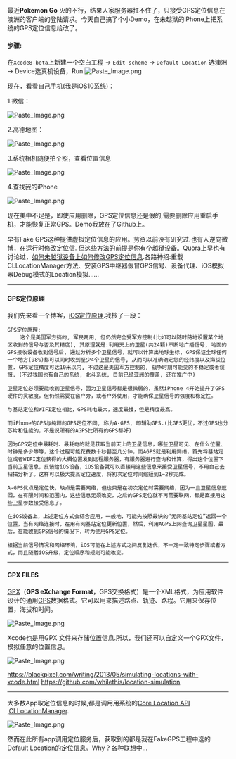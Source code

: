 最近**Pokemon Go** 火的不行，结果人家服务器扛不住了，只接受GPS定位信息在澳洲的客户端的登陆请求。今天自己搞了个小Demo，在未越狱的iPhone上把系统的GPS定位信息给改了。
#### 步骤:
在`Xcode8-beta`上新建一个空白工程 ->  `Edit scheme` -> `Default Location` 选澳洲 -> Device选真机设备，Run
 ![Paste_Image.png](http://upload-images.jianshu.io/upload_images/1126909-f81a3fe8d9412d34.png?imageMogr2/auto-orient/strip%7CimageView2/2/w/1240)


现在，看看自己手机(我是iOS10系统)：

 1.微信：

![Paste_Image.png](http://upload-images.jianshu.io/upload_images/1126909-0783e5217d2f49e7.png?imageMogr2/auto-orient/strip%7CimageView2/2/w/1240)

2.高德地图：

![Paste_Image.png](http://upload-images.jianshu.io/upload_images/1126909-9c06a70e07fd5bf7.png?imageMogr2/auto-orient/strip%7CimageView2/2/w/1240)

3.系统相机随便拍个照，查看位置信息

![Paste_Image.png](http://upload-images.jianshu.io/upload_images/1126909-73cc4236d81e4cb0.png?imageMogr2/auto-orient/strip%7CimageView2/2/w/1240)

4.查找我的iPhone

![Paste_Image.png](http://upload-images.jianshu.io/upload_images/1126909-71330d8552750469.png?imageMogr2/auto-orient/strip%7CimageView2/2/w/1240)

现在美中不足是，即使应用删除，GPS定位信息还是假的,需要删除应用重启手机，才能恢复正常GPS。Demo我放在了Github上。

早有Fake GPS这种提供虚拟定位信息的应用。劳资以前没有研究过.也有人逆向微博，在运行时[修改定位信](http://my.oschina.net/rockee123/blog/114518). 但这些方法的前提是你有个越狱设备。Quora上早也有讨论过，[如何未越狱设备上如何修改GPS定位信息](https://www.quora.com/How-can-I-fake-my-iPhone-location-without-jailbreaking).各路神招:重载CLLocationManager方法、安装GPS中继器假冒GPS信号、设备代理、iOS模拟器Debug模式的Location模拟......

----

#### GPS定位原理
我们先来看一个博客，[iOS定位原理](http://m.blog.csdn.net/article/details?id=40080533&from=singlemessage&isappinstalled=0).我抄了一段：

```
GPS定位原理:
	这个是美国军方搞的, 军民两用, 但仍然完全受军方控制(比如可以随时随地设置某个地区收到的信号与否及其精度), 其原理就是:利用天上的卫星(共24颗)不断地广播信号, 地面的GPS接收设备收到信号后, 通过分析多个卫星信号，就可以计算出地球坐标, GPS保证全球任何一个地方(98%)都可以同时收到至少4个卫星的信号, 从而可以准确确定您的经纬度以及海拔位置. GPS定位精度可达10米以内, 不过这是美国军方控制的, 战争时期可能变的不稳定或者误报. (不过我国也有自己的系统, 北斗系统, 目前已经亚洲的覆盖, 还在推广中)

卫星定位必须要能收到卫星信号，因为卫星信号都是很微弱的，虽然iPhone 4开始提升了GPS硬件的灵敏度，但仍然需要在窗户旁，或者户外使用，才能确保卫星信号的强度和稳定性。

与基站定位和WIFI定位相比，GPS耗电最大，速度最慢，但是精度最高。

而iPhone的GPS与纯粹的GPS定位不同, 称为A-GPS, 即辅助GPS.(比GPS更优，不过GPS也分芯片和性能的，不是说所有的AGPS比所有的GPS都好)

因为GPS定位中最耗时、最耗电的就是获取当前天上的卫星信息，哪些卫星可见、在什么位置、时钟是多少等等，这个过程可能花费数十秒甚至几分钟，而AGPS就是利用网络，首先将基站定位或者WIFI定位获得的大概位置发到远程服务器，有服务器进行查询和计算，得出这个位置下当前卫星信息，反馈给iOS设备，iOS设备就可以直接用这些信息来接受卫星信号，不用自己去扫描分析了。这样可以极大提高定位速度，将初次定位时间缩短到1~2秒完成。

A-GPS优点是定位快，缺点是需要网络，但也只是在初次定位时需要网络，因为一旦卫星信息返回，在有限时间和范围内，这些信息无须改变，之后的GPS定位就不再需要联网，都是直接用这些卫星参数接受信息了。

在iOS设备上，上述定位方式会综合应用，一般地，可能先按照最快的“无网基站定位”返回一个位置，当有网络连接时，在用有网基站定位更新位置，然后，利用AGPS上网查询卫星星图，最后，在能收到GPS信号的情况下，转为使用GPS定位。

根据当前信号情况和网络环境，iOS可能在上述方式之间反复迭代，不一定一致特定步骤或者方式，而且随着iOS升级，定位顺序和规则可能改变。
```
-------
#### GPX FILES

[GPX](https://zh.wikipedia.org/wiki/GPX)（**GPS eXchange Format**，GPS交换格式）是一个XML格式，为应用软件设计的通用[GPS](https://zh.wikipedia.org/wiki/GPS)数据格式。它可以用来描述路点、轨迹、路程。它用来保存位置，海拔和时间。

![Paste_Image.png](http://upload-images.jianshu.io/upload_images/1126909-2b527f29d77c0ac8.png?imageMogr2/auto-orient/strip%7CimageView2/2/w/1240)

Xcode也是用GPX 文件来存储位置信息.所以，我们还可以自定义一个GPX文件，模拟任意的位置信息。

![Paste_Image.png](http://upload-images.jianshu.io/upload_images/1126909-8fc251d290296250.png?imageMogr2/auto-orient/strip%7CimageView2/2/w/1240)

https://blackpixel.com/writing/2013/05/simulating-locations-with-xcode.html
https://github.com/whilethis/location-simulation

------

大多数App取定位信息的时候,都是调用用系统的[Core Location API](http://nshipster.cn/core-location-in-ios-8/) ,[CLLocationManager](
https://developer.apple.com/library/ios/documentation/CoreLocation/Reference/CLLocationManager_Class/index.html).

![Paste_Image.png](http://upload-images.jianshu.io/upload_images/1126909-9dbcead93513214b.png?imageMogr2/auto-orient/strip%7CimageView2/2/w/1240)

然而在此所有app调用定位服务后，获取到的都是我在FakeGPS工程中选的Default Location的定位信息。Why ? 各种联想中...



